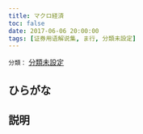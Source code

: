 ```yaml
---
title: マクロ経済
toc: false
date: 2017-06-06 20:00:00
tags: [证券用语解说集, ま行, 分類未設定]
---
```


`分類：` [分類未設定](/tags/分類未設定/)

## ひらがな



## 説明

